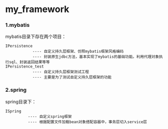 # my_framework





### 1.mybatis

mybatis目录下存在两个项目：

```
IPersistence 
			---- 自定义持久层框架、仿照mybatis框架风格编码
			---- 封装原生jdbc方法，基本实现了mybatis的基础功能。利用代理对象执行sql、封装返回结果等等
IPersistence_test 
			---- 自定义持久层框架测试工程
			---- 主要是为了测试自定义持久层框架的功能
```



### 2.spring

spring目录下：

```
ISpring
		  ---- 自定义spring框架
		  ---- 根据配置文件加载bean对象搭配容器中，事务层切入service层
```

